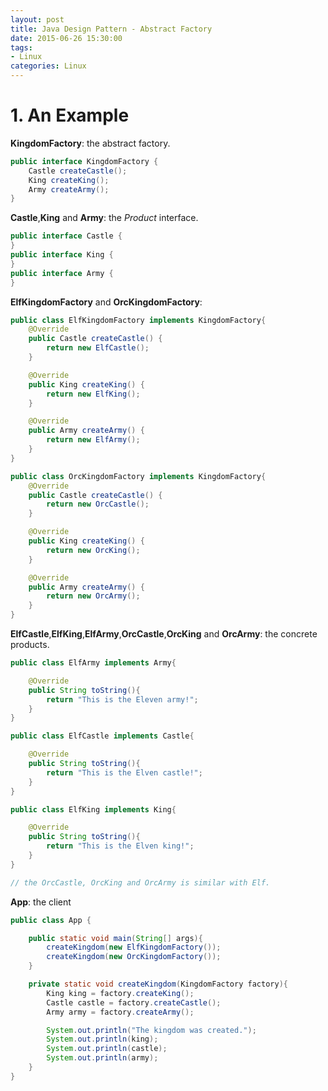 ```yaml
---
layout: post
title: Java Design Pattern - Abstract Factory
date: 2015-06-26 15:30:00
tags:
- Linux
categories: Linux
---
```


# 1. An Example
**KingdomFactory**: the abstract factory.
```java
public interface KingdomFactory {
    Castle createCastle();
    King createKing();
    Army createArmy();
}
```
**Castle**,**King** and **Army**: the *Product* interface.
```java
public interface Castle {
}
public interface King {
}
public interface Army {
}
```
**ElfKingdomFactory** and **OrcKingdomFactory**:
```java
public class ElfKingdomFactory implements KingdomFactory{
    @Override
    public Castle createCastle() {
        return new ElfCastle();
    }

    @Override
    public King createKing() {
        return new ElfKing();
    }

    @Override
    public Army createArmy() {
        return new ElfArmy();
    }
}

public class OrcKingdomFactory implements KingdomFactory{
    @Override
    public Castle createCastle() {
        return new OrcCastle();
    }

    @Override
    public King createKing() {
        return new OrcKing();
    }

    @Override
    public Army createArmy() {
        return new OrcArmy();
    }
}
```
**ElfCastle**,**ElfKing**,**ElfArmy**,**OrcCastle**,**OrcKing** and **OrcArmy**: the concrete products.
```java
public class ElfArmy implements Army{

    @Override
    public String toString(){
        return "This is the Eleven army!";
    }
}

public class ElfCastle implements Castle{

    @Override
    public String toString(){
        return "This is the Elven castle!";
    }
}

public class ElfKing implements King{

    @Override
    public String toString(){
        return "This is the Elven king!";
    }
}

// the OrcCastle, OrcKing and OrcArmy is similar with Elf.
```
**App**: the client
```java
public class App {

    public static void main(String[] args){
        createKingdom(new ElfKingdomFactory());
        createKingdom(new OrcKingdomFactory());
    }

    private static void createKingdom(KingdomFactory factory){
        King king = factory.createKing();
        Castle castle = factory.createCastle();
        Army army = factory.createArmy();

        System.out.println("The kingdom was created.");
        System.out.println(king);
        System.out.println(castle);
        System.out.println(army);
    }
}
```


